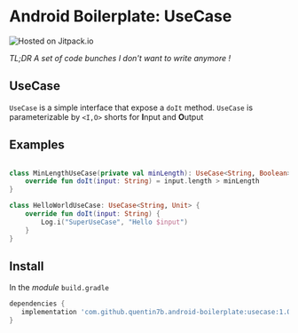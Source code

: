 Android Boilerplate: UseCase
===  

![Hosted on Jitpack.io](https://img.shields.io/badge/hosting-jitpack-blue.svg)

_TL;DR A set of code bunches I don't want to write anymore !_    

## UseCase

`UseCase` is a simple interface that expose a `doIt` method.
`UseCase` is parameterizable by `<I,O>` shorts for **I**nput and **O**utput

## Examples

```kotlin

class MinLengthUseCase(private val minLength): UseCase<String, Boolean> {
    override fun doIt(input: String) = input.length > minLength
}

class HelloWorldUseCase: UseCase<String, Unit> {
    override fun doIt(input: String) {
        Log.i("SuperUseCase", "Hello $input")
    }
}

```

## Install

In the *module* `build.gradle`    
 ```gradle    
dependencies {    
    implementation 'com.github.quentin7b.android-boilerplate:usecase:1.0.0'    
}    
``` 